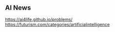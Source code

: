 ## AI News

https://ai4life.github.io/problems/
https://futurism.com/categories/artificialintelligence
